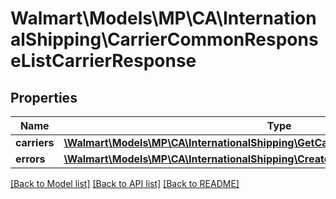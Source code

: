# Walmart\Models\MP\CA\InternationalShipping\CarrierCommonResponseListCarrierResponse

## Properties

Name | Type | Description | Notes
------------ | ------------- | ------------- | -------------
**carriers** | [**\Walmart\Models\MP\CA\InternationalShipping\GetCarriers200ResponseCarriersInner[]**](GetCarriers200ResponseCarriersInner.md) | carriers | [optional]
**errors** | [**\Walmart\Models\MP\CA\InternationalShipping\CreateLabel200ResponseErrorsInner[]**](CreateLabel200ResponseErrorsInner.md) | errors | [optional]


[[Back to Model list]](./) [[Back to API list]](../../../../../README.md#supported-apis) [[Back to README]](../../../../../README.md)
